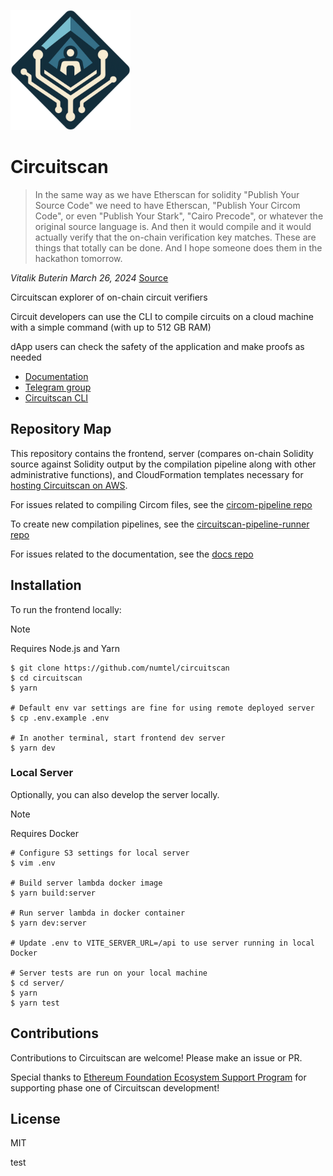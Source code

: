 ![Circuitscan logo](public/android-chrome-192x192.png)

# Circuitscan

> In the same way as we have Etherscan for solidity "Publish Your Source Code" we need to have Etherscan, "Publish Your Circom Code", or even "Publish Your Stark", "Cairo Precode", or whatever the original source language is. And then it would compile and it would actually verify that the on-chain verification key matches. These are things that totally can be done. And I hope someone does them in the hackathon tomorrow.

*Vitalik Buterin March 26, 2024* [Source](https://web.archive.org/web/20240525102411/https://www.defideveloper.news/vitalik-ethtaipei-interview/)

Circuitscan explorer of on-chain circuit verifiers

Circuit developers can use the CLI to compile circuits on a cloud machine with a simple command (with up to 512 GB RAM)

dApp users can check the safety of the application and make proofs as needed

* [Documentation](https://circuitscan.readthedocs.io/)
* [Telegram group](https://t.me/circuitscan)
* [Circuitscan CLI](https://github.com/circuitscan/cli)

## Repository Map

This repository contains the frontend, server (compares on-chain Solidity source against Solidity output by the compilation pipeline along with other administrative functions), and CloudFormation templates necessary for [hosting Circuitscan on AWS](https://circuitscan.readthedocs.io/en/latest/hosting.html).

For issues related to compiling Circom files, see the [circom-pipeline repo](https://github.com/circuitscan/circom-pipeline)

To create new compilation pipelines, see the [circuitscan-pipeline-runner repo](https://github.com/circuitscan/circuitscan-pipeline-runner)

For issues related to the documentation, see the [docs repo](https://github.com/circuitscan/docs)

## Installation

To run the frontend locally:

> [!NOTE]
> Requires Node.js and Yarn

```
$ git clone https://github.com/numtel/circuitscan
$ cd circuitscan
$ yarn

# Default env var settings are fine for using remote deployed server
$ cp .env.example .env

# In another terminal, start frontend dev server
$ yarn dev
```

### Local Server

Optionally, you can also develop the server locally.

> [!NOTE]
> Requires Docker

```
# Configure S3 settings for local server
$ vim .env

# Build server lambda docker image
$ yarn build:server

# Run server lambda in docker container
$ yarn dev:server

# Update .env to VITE_SERVER_URL=/api to use server running in local Docker

# Server tests are run on your local machine
$ cd server/
$ yarn
$ yarn test

```

## Contributions

Contributions to Circuitscan are welcome! Please make an issue or PR.

Special thanks to [Ethereum Foundation Ecosystem Support Program](https://esp.ethereum.foundation/) for supporting phase one of Circuitscan development!

## License

MIT


test